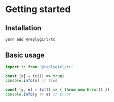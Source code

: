 # Getting started

## Installation

```bash
yarn add @replygirl/tc
```

## Basic usage

```ts
import tc from '@replygirl/tc'

const [x] = tc(() => true)
console.info(x) // true

const [y, e] = tc(() => { throw new Error() })
console.info(y ?? e) // Error
```
